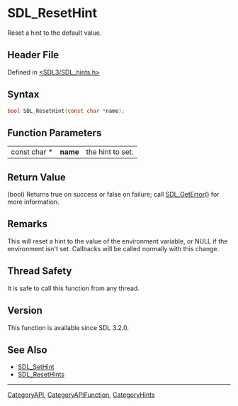 # SDL_ResetHint

Reset a hint to the default value.

## Header File

Defined in [<SDL3/SDL_hints.h>](https://github.com/libsdl-org/SDL/blob/main/include/SDL3/SDL_hints.h)

## Syntax

```c
bool SDL_ResetHint(const char *name);
```

## Function Parameters

|              |          |                  |
| ------------ | -------- | ---------------- |
| const char * | **name** | the hint to set. |

## Return Value

(bool) Returns true on success or false on failure; call
[SDL_GetError](SDL_GetError)() for more information.

## Remarks

This will reset a hint to the value of the environment variable, or NULL if
the environment isn't set. Callbacks will be called normally with this
change.

## Thread Safety

It is safe to call this function from any thread.

## Version

This function is available since SDL 3.2.0.

## See Also

- [SDL_SetHint](SDL_SetHint)
- [SDL_ResetHints](SDL_ResetHints)






----
[CategoryAPI](CategoryAPI), [CategoryAPIFunction](CategoryAPIFunction), [CategoryHints](CategoryHints)


